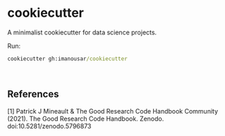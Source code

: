 # cookiecutter
A minimalist cookiecutter for data science projects.
<br>

Run:
```cmd
cookiecutter gh:imanousar/cookiecutter
```

<br>

## References
<a id="1">[1]</a> 
Patrick J Mineault & The Good Research Code Handbook Community (2021). The Good Research Code Handbook. Zenodo. doi:10.5281/zenodo.5796873
